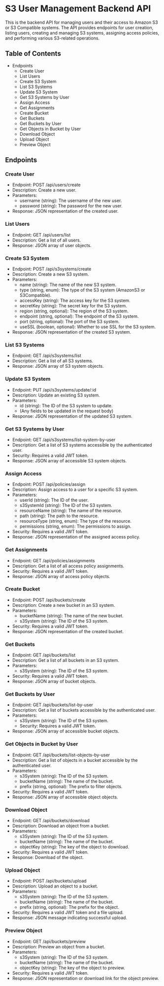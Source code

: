 # S3 User Management Backend API ###
This is the backend API for managing users and their access to Amazon S3 or S3 Compatible systems. The API provides endpoints for user creation, listing users, creating and managing S3 systems, assigning access policies, and performing various S3-related operations.

## Table of Contents ##
* Endpoints
  * Create User
  * List Users
  * Create S3 System
  * List S3 Systems
  * Update S3 System
  * Get S3 Systems by User
  * Assign Access
  * Get Assignments
  * Create Bucket
  * Get Buckets
  * Get Buckets by User
  * Get Objects in Bucket by User
  * Download Object
  * Upload Object
  * Preview Object

## Endpoints
### Create User ###
  * Endpoint: POST /api/users/create
  * Description: Create a new user.
  * Parameters:
    * username (string): The username of the new user.
    * password (string): The password for the new user.
  * Response: JSON representation of the created user.

### List Users ###
  * Endpoint: GET /api/users/list
  * Description: Get a list of all users.
  * Response: JSON array of user objects.

### Create S3 System ###
  * Endpoint: POST /api/s3systems/create
  * Description: Create a new S3 system.
  * Parameters:
    * name (string): The name of the new S3 system.
    * type (string, enum): The type of the S3 system (AmazonS3 or S3Compatible).
    * accessKey (string): The access key for the S3 system.
    * secretKey (string): The secret key for the S3 system.
    * region (string, optional): The region of the S3 system.
    * endpoint (string, optional): The endpoint of the S3 system.
    * port (string, optional): The port of the S3 system.
    * useSSL (boolean, optional): Whether to use SSL for the S3 system.
  * Response: JSON representation of the created S3 system.

### List S3 Systems
  * Endpoint: GET /api/s3systems/list
  * Description: Get a list of all S3 systems.
  * Response: JSON array of S3 system objects.

### Update S3 System
  * Endpoint: PUT /api/s3systems/update/:id
  * Description: Update an existing S3 system.
  * Parameters:
    * id (string): The ID of the S3 system to update.
    * (Any fields to be updated in the request body)
  * Response: JSON representation of the updated S3 system.

### Get S3 Systems by User
  * Endpoint: GET /api/s3systems/list-system-by-user
  * Description: Get a list of S3 systems accessible by the authenticated user.
  * Security: Requires a valid JWT token.
  * Response: JSON array of accessible S3 system objects.

### Assign Access
  * Endpoint: POST /api/policies/assign
  * Description: Assign access to a user for a specific S3 system.
  * Parameters:
    * userId (string): The ID of the user.
    * s3SystemId (string): The ID of the S3 system.
    * resourceName (string): The name of the resource.
    * path (string): The path to the resource.
    * resourceType (string, enum): The type of the resource.
    * permissions (string, enum): The permissions to assign.
  * Security: Requires a valid JWT token.
  * Response: JSON representation of the assigned access policy.

### Get Assignments
  * Endpoint: GET /api/policies/assignments
  * Description: Get a list of all access policy assignments.
  * Security: Requires a valid JWT token.
  * Response: JSON array of access policy objects.

### Create Bucket
 * Endpoint: POST /api/buckets/create
 * Description: Create a new bucket in an S3 system.
 * Parameters:
   * bucketName (string): The name of the new bucket.
   * s3System (string): The ID of the S3 system.
 * Security: Requires a valid JWT token.
 * Response: JSON representation of the created bucket.

### Get Buckets
 * Endpoint: GET /api/buckets/list
 * Description: Get a list of all buckets in an S3 system.
 * Parameters:
   * s3System (string): The ID of the S3 system.
 * Security: Requires a valid JWT token.
 * Response: JSON array of bucket objects.

### Get Buckets by User
 * Endpoint: GET /api/buckets/list-by-user
 * Description: Get a list of buckets accessible by the authenticated user.
 * Parameters:
   * s3System (string): The ID of the S3 system.
   * Security: Requires a valid JWT token.
 * Response: JSON array of accessible bucket objects.
### Get Objects in Bucket by User
 * Endpoint: GET /api/buckets/list-objects-by-user
 * Description: Get a list of objects in a bucket accessible by the authenticated user.
 * Parameters:
   * s3System (string): The ID of the S3 system.
   * bucketName (string): The name of the bucket.
   * prefix (string, optional): The prefix to filter objects.
 * Security: Requires a valid JWT token.
 * Response: JSON array of accessible object objects.
### Download Object
 * Endpoint: GET /api/buckets/download
 * Description: Download an object from a bucket.
 * Parameters:
   * s3System (string): The ID of the S3 system.
   * bucketName (string): The name of the bucket.
   * objectKey (string): The key of the object to download.
 * Security: Requires a valid JWT token.
 * Response: Download of the object.
### Upload Object
 * Endpoint: POST /api/buckets/upload
 * Description: Upload an object to a bucket.
 * Parameters:
   * s3System (string): The ID of the S3 system.
   * bucketName (string): The name of the bucket.
   * prefix (string, optional): The prefix for the object.
 * Security: Requires a valid JWT token and a file upload.
 * Response: JSON message indicating successful upload.
### Preview Object
 * Endpoint: GET /api/buckets/preview
 * Description: Preview an object from a bucket.
 * Parameters:
   * s3System (string): The ID of the S3 system.
   * bucketName (string): The name of the bucket.
   * objectKey (string): The key of the object to preview.
 * Security: Requires a valid JWT token.
 * Response: JSON representation or download link for the object preview.

